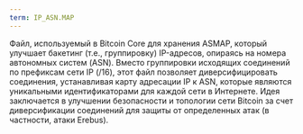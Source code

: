 ```yaml
---
term: IP_ASN.MAP
---
```


Файл, используемый в Bitcoin Core для хранения ASMAP, который улучшает бакетинг (т.е., группировку) IP-адресов, опираясь на номера автономных систем (ASN). Вместо группировки исходящих соединений по префиксам сети IP (/16), этот файл позволяет диверсифицировать соединения, устанавливая карту адресации IP к ASN, которые являются уникальными идентификаторами для каждой сети в Интернете. Идея заключается в улучшении безопасности и топологии сети Bitcoin за счет диверсификации соединений для защиты от определенных атак (в частности, атаки Erebus).